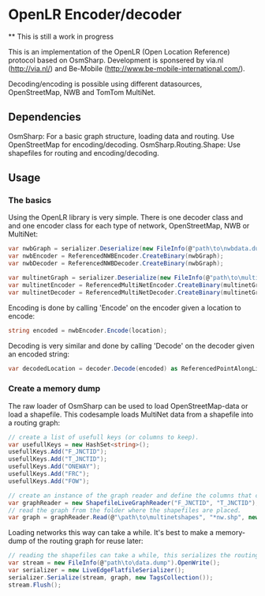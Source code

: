 # OpenLR Encoder/decoder

** This is still a work in progress

This is an implementation of the OpenLR (Open Location Reference) protocol based on OsmSharp. Development is sponsered by via.nl (http://via.nl/) and Be-Mobile (http://www.be-mobile-international.com/). 

Decoding/encoding is possible using different datasources, OpenStreetMap, NWB and TomTom MultiNet.

## Dependencies

OsmSharp: For a basic graph structure, loading data and routing. Use OpenStreetMap for encoding/decoding.
OsmSharp.Routing.Shape: Use shapefiles for routing and encoding/decoding.

## Usage

### The basics

Using the OpenLR library is very simple. There is one decoder class and and one encoder class for each type of network, OpenStreetMap, NWB or MultiNet:

```csharp
var nwbGraph = serializer.Deserialize(new FileInfo(@"path\to\nwbdata.dump").OpenRead());
var nwbEncoder = ReferencedNWBEncoder.CreateBinary(nwbGraph);
var nwbDecoder = ReferencedNWBDecoder.CreateBinary(nwbGraph);

var multinetGraph = serializer.Deserialize(new FileInfo(@"path\to\multinetdata.dump").OpenRead());
var multinetEncoder = ReferencedMultiNetEncoder.CreateBinary(multinetGraph);
var multinetDecoder = ReferencedMultiNetDecoder.CreateBinary(multinetGraph);
```

Encoding is done by calling 'Encode' on the encoder given a location to encode:

```csharp
string encoded = nwbEncoder.Encode(location);
```

Decoding is very similar and done by calling 'Decode' on the decoder given an encoded string:

```csharp
var decodedLocation = decoder.Decode(encoded) as ReferencedPointAlongLine<LiveEdge>;
```

### Create a memory dump

The raw loader of OsmSharp can be used to load OpenStreetMap-data or load a shapefile. This codesample loads MultiNet data from a shapefile into a routing graph:

```csharp
// create a list of usefull keys (or columns to keep).
var usefullKeys = new HashSet<string>();
usefullKeys.Add("F_JNCTID");
usefullKeys.Add("T_JNCTID");
usefullKeys.Add("ONEWAY");
usefullKeys.Add("FRC");
usefullKeys.Add("FOW");

// create an instance of the graph reader and define the columns that contain the 'node-ids'.
var graphReader = new ShapefileLiveGraphReader("F_JNCTID", "T_JNCTID");
// read the graph from the folder where the shapefiles are placed.
var graph = graphReader.Read(@"\path\to\multinetshapes", "*nw.shp", new ShapefileRoutingInterpreter(usefullKeys));
```

Loading networks this way can take a while. It's best to make a memory-dump of the routing graph for reuse later:

```csharp
// reading the shapefiles can take a while, this serializes the routing graph to disk to load again later.
var stream = new FileInfo(@"path\to\data.dump").OpenWrite();
var serializer = new LiveEdgeFlatfileSerializer();
serializer.Serialize(stream, graph, new TagsCollection());
stream.Flush();
```